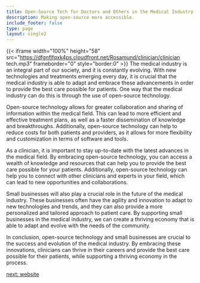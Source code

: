 ```yaml
---
title: Open-Source Tech for Doctors and Others in the Medical Industry
description: Making open-source more accessible.
include_footer: false
type: page
layout: single2
---
```


{{< iframe width="100%" height="58" src="https://dfgnflfqxk4ps.cloudfront.net/Rosamund/clinician/clinician tech.mp3" frameborder="0" style="border:0" >}}
The medical industry is an integral part of our society, and it is constantly evolving. With new technologies and treatments emerging every day, it is crucial that the medical industry is able to adapt and embrace these advancements in order to provide the best care possible for patients. One way that the medical industry can do this is through the use of open-source technology.

Open-source technology allows for greater collaboration and sharing of information within the medical field. This can lead to more efficient and effective treatment plans, as well as a faster dissemination of knowledge and breakthroughs. Additionally, open-source technology can help to reduce costs for both patients and providers, as it allows for more flexibility and customization in terms of software and tools.

As a clinician, it is important to stay up-to-date with the latest advances in the medical field. By embracing open-source technology, you can access a wealth of knowledge and resources that can help you to provide the best care possible for your patients. Additionally, open-source technology can help you to connect with other clinicians and experts in your field, which can lead to new opportunities and collaborations.

Small businesses will also play a crucial role in the future of the medical industry. These businesses often have the agility and innovation to adapt to new technologies and trends, and they can also provide a more personalized and tailored approach to patient care. By supporting small businesses in the medical industry, we can create a thriving economy that is able to adapt and evolve with the needs of the community.

In conclusion, open-source technology and small businesses are crucial to the success and evolution of the medical industry. By embracing these innovations, clinicians can thrive in their careers and provide the best care possible for their patients, while supporting a thriving economy in the process.


<a href="https://workdojos.com/clinician/website">next: website</a>

